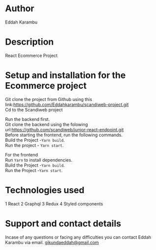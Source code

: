 # Author
Eddah Karambu

# Description
React Ecommerce Project


# Setup and installation for the Ecommerce project
Git clone the project from Github using  this link:https://github.com/Eddahkarambu/scandiweb-project.git<br/>
Cd to the Scandiweb project<br/>

Run the backend first. <br/>
Git clone the backend using the folowing url:https://github.com/scandiweb/junior-react-endpoint.git<br/>
Before starting the frontend, run the following commands.<br/>
     Build the Project -`Yarn build`.<br/>
     Run the project - `Yarn start`.<br/>

For the frontend<br/>
 Run `Yarn` to  install dependencies.<br/>
  Build the Project -`Yarn build`.<br/>
   Run the Project -`Yarn start`.<br/>

   # Technologies used
 1 React
 2 Graphql
 3 Redux 
 4 Styled components

 # Support and contact details

 Incase of any questions or facing any difficulties you can contact Eddah Karambu via email. gikundaeddah@gmail.com <br/>

